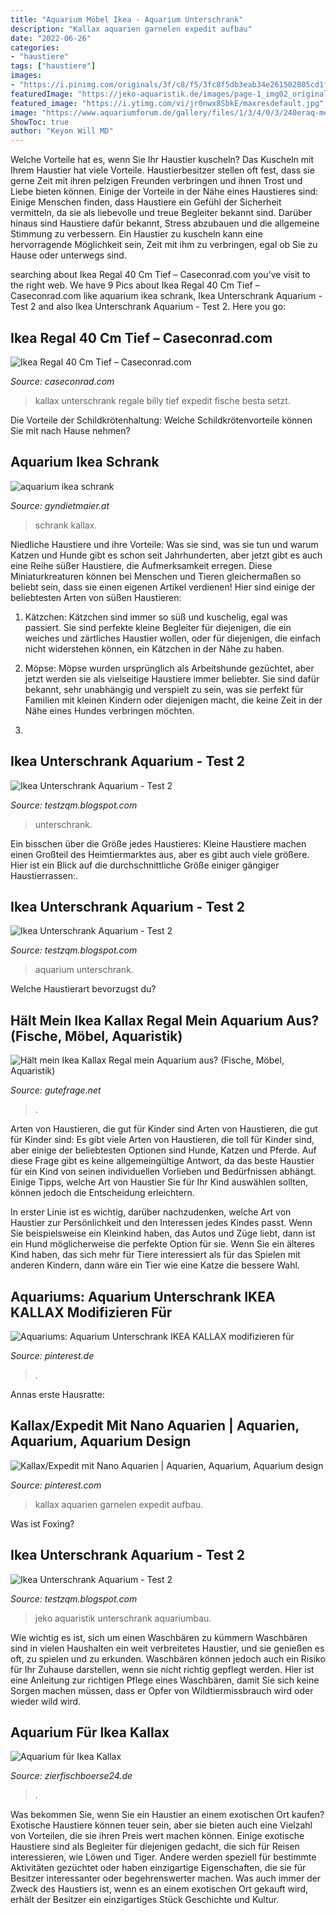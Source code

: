 ```yaml
---
title: "Aquarium Möbel Ikea - Aquarium Unterschrank"
description: "Kallax aquarien garnelen expedit aufbau"
date: "2022-06-26"
categories:
- "haustiere"
tags: ["haustiere"]
images:
- "https://i.pinimg.com/originals/3f/c8/f5/3fc8f5db3eab34e261502805cd1fc0bc.jpg"
featuredImage: "https://jeko-aquaristik.de/images/page-1_img02_original.jpg"
featured_image: "https://i.ytimg.com/vi/jr0nwx8SbkE/maxresdefault.jpg"
image: "https://www.aquariumforum.de/gallery/files/1/3/4/0/3/240eraq-med.jpg"
ShowToc: true
author: "Keyon Will MD"
---
```



Welche Vorteile hat es, wenn Sie Ihr Haustier kuscheln?
Das Kuscheln mit Ihrem Haustier hat viele Vorteile. Haustierbesitzer stellen oft fest, dass sie gerne Zeit mit ihren pelzigen Freunden verbringen und ihnen Trost und Liebe bieten können. Einige der Vorteile in der Nähe eines Haustieres sind:
Einige Menschen finden, dass Haustiere ein Gefühl der Sicherheit vermitteln, da sie als liebevolle und treue Begleiter bekannt sind. Darüber hinaus sind Haustiere dafür bekannt, Stress abzubauen und die allgemeine Stimmung zu verbessern. Ein Haustier zu kuscheln kann eine hervorragende Möglichkeit sein, Zeit mit ihm zu verbringen, egal ob Sie zu Hause oder unterwegs sind.

	

		
searching about Ikea Regal 40 Cm Tief – Caseconrad.com you've visit to the right web. We have 9 Pics about Ikea Regal 40 Cm Tief – Caseconrad.com like aquarium ikea schrank, Ikea Unterschrank Aquarium - Test 2 and also Ikea Unterschrank Aquarium - Test 2. Here you go:
		
    
## Ikea Regal 40 Cm Tief – Caseconrad.com

<img loading=lazy src="https://aquarium-fische-pflanzen.de/wp-content/uploads/2018/07/Kallax-als-Aquarium-Unterschrank.jpg" onerror="this.onerror=null;this.src='https://tse1.mm.bing.net/th?id=OIP.l4lx7X09LQELoexRniqWXAHaFl&amp;pid=15.1';" alt="Ikea Regal 40 Cm Tief – Caseconrad.com">

_Source: caseconrad.com_

>kallax unterschrank regale billy tief expedit fische besta setzt. 

	

Die Vorteile der Schildkrötenhaltung: Welche Schildkrötenvorteile können Sie mit nach Hause nehmen?

    
## Aquarium Ikea Schrank

<img loading=lazy src="https://i.ytimg.com/vi/jr0nwx8SbkE/maxresdefault.jpg" onerror="this.onerror=null;this.src='https://tse1.mm.bing.net/th?id=OIP.5oX5apvMw48M1UKNH9I_QAHaEK&amp;pid=15.1';" alt="aquarium ikea schrank">

_Source: gyndietmaier.at_

>schrank kallax. 

	

Niedliche Haustiere und ihre Vorteile: Was sie sind, was sie tun und warum
Katzen und Hunde gibt es schon seit Jahrhunderten, aber jetzt gibt es auch eine Reihe süßer Haustiere, die Aufmerksamkeit erregen. Diese Miniaturkreaturen können bei Menschen und Tieren gleichermaßen so beliebt sein, dass sie einen eigenen Artikel verdienen! Hier sind einige der beliebtesten Arten von süßen Haustieren:
1. Kätzchen: Kätzchen sind immer so süß und kuschelig, egal was passiert. Sie sind perfekte kleine Begleiter für diejenigen, die ein weiches und zärtliches Haustier wollen, oder für diejenigen, die einfach nicht widerstehen können, ein Kätzchen in der Nähe zu haben.

2. Möpse: Möpse wurden ursprünglich als Arbeitshunde gezüchtet, aber jetzt werden sie als vielseitige Haustiere immer beliebter. Sie sind dafür bekannt, sehr unabhängig und verspielt zu sein, was sie perfekt für Familien mit kleinen Kindern oder diejenigen macht, die keine Zeit in der Nähe eines Hundes verbringen möchten.

3.

    
## Ikea Unterschrank Aquarium - Test 2

<img loading=lazy src="https://www.aquariumforum.de/gallery/files/1/3/4/0/3/240eraq-med.jpg" onerror="this.onerror=null;this.src='https://tse3.mm.bing.net/th?id=OIP.UUArZUdkVhUiL4w9N1tdeAHaFj&amp;pid=15.1';" alt="Ikea Unterschrank Aquarium - Test 2">

_Source: testzqm.blogspot.com_

>unterschrank. 

	

Ein bisschen über die Größe jedes Haustieres:
Kleine Haustiere machen einen Großteil des Heimtiermarktes aus, aber es gibt auch viele größere. Hier ist ein Blick auf die durchschnittliche Größe einiger gängiger Haustierrassen:.

    
## Ikea Unterschrank Aquarium - Test 2

<img loading=lazy src="https://i.pinimg.com/originals/74/06/79/740679af727b29a88c0693288b984600.jpg" onerror="this.onerror=null;this.src='https://tse1.mm.bing.net/th?id=OIP.ZALxte4Z6nfiiiJn4heMBgHaJn&amp;pid=15.1';" alt="Ikea Unterschrank Aquarium - Test 2">

_Source: testzqm.blogspot.com_

>aquarium unterschrank. 

	

Welche Haustierart bevorzugst du?

    
## Hält Mein Ikea Kallax Regal Mein Aquarium Aus? (Fische, Möbel, Aquaristik)

<img loading=lazy src="https://images.gutefrage.net/media/fragen/bilder/haelt-mein-ikea-kallax-regal-mein-aquarium-aus/0_big.jpg?v=1613572702000" onerror="this.onerror=null;this.src='https://tse2.mm.bing.net/th?id=OIP.1P5IG0fnKtnkmnhFAf06lAAAAA&amp;pid=15.1';" alt="Hält mein Ikea Kallax Regal mein Aquarium aus? (Fische, Möbel, Aquaristik)">

_Source: gutefrage.net_

>. 

	

Arten von Haustieren, die gut für Kinder sind
Arten von Haustieren, die gut für Kinder sind:
Es gibt viele Arten von Haustieren, die toll für Kinder sind, aber einige der beliebtesten Optionen sind Hunde, Katzen und Pferde. Auf diese Frage gibt es keine allgemeingültige Antwort, da das beste Haustier für ein Kind von seinen individuellen Vorlieben und Bedürfnissen abhängt. Einige Tipps, welche Art von Haustier Sie für Ihr Kind auswählen sollten, können jedoch die Entscheidung erleichtern.

In erster Linie ist es wichtig, darüber nachzudenken, welche Art von Haustier zur Persönlichkeit und den Interessen jedes Kindes passt. Wenn Sie beispielsweise ein Kleinkind haben, das Autos und Züge liebt, dann ist ein Hund möglicherweise die perfekte Option für sie. Wenn Sie ein älteres Kind haben, das sich mehr für Tiere interessiert als für das Spielen mit anderen Kindern, dann wäre ein Tier wie eine Katze die bessere Wahl.

    
## Aquariums: Aquarium Unterschrank IKEA KALLAX Modifizieren Für

<img loading=lazy src="https://i.pinimg.com/originals/91/9f/04/919f04b41d426a7f57c701730fd8cb8c.jpg" onerror="this.onerror=null;this.src='https://tse2.mm.bing.net/th?id=OIP.t-CuvpxpDgq3hsUchGi-pQHaFj&amp;pid=15.1';" alt="Aquariums: Aquarium Unterschrank IKEA KALLAX modifizieren für">

_Source: pinterest.de_

>. 

	

Annas erste Hausratte:

    
## Kallax/Expedit Mit Nano Aquarien | Aquarien, Aquarium, Aquarium Design

<img loading=lazy src="https://i.pinimg.com/originals/3f/c8/f5/3fc8f5db3eab34e261502805cd1fc0bc.jpg" onerror="this.onerror=null;this.src='https://tse3.mm.bing.net/th?id=OIP.nfY2USNRPCiGrGfspX9KKgHaHa&amp;pid=15.1';" alt="Kallax/Expedit mit Nano Aquarien | Aquarien, Aquarium, Aquarium design">

_Source: pinterest.com_

>kallax aquarien garnelen expedit aufbau. 

	

Was ist Foxing?

    
## Ikea Unterschrank Aquarium - Test 2

<img loading=lazy src="https://jeko-aquaristik.de/images/page-1_img02_original.jpg" onerror="this.onerror=null;this.src='https://tse1.mm.bing.net/th?id=OIP.yBehpA1NlIiGthvhWh69ywHaE7&amp;pid=15.1';" alt="Ikea Unterschrank Aquarium - Test 2">

_Source: testzqm.blogspot.com_

>jeko aquaristik unterschrank aquariumbau. 

	

Wie wichtig es ist, sich um einen Waschbären zu kümmern
Waschbären sind in vielen Haushalten ein weit verbreitetes Haustier, und sie genießen es oft, zu spielen und zu erkunden. Waschbären können jedoch auch ein Risiko für Ihr Zuhause darstellen, wenn sie nicht richtig gepflegt werden. Hier ist eine Anleitung zur richtigen Pflege eines Waschbären, damit Sie sich keine Sorgen machen müssen, dass er Opfer von Wildtiermissbrauch wird oder wieder wild wird.

    
## Aquarium Für Ikea Kallax

<img loading=lazy src="https://zierfischboerse24.de/image.php?src=https://zierfischboerse24.de/tpl/upload/1118_f85a46b512c63a91aca4d495d84d7efa.jpg&amp;w=600&amp;h=315&amp;zc=2&amp;s=1" onerror="this.onerror=null;this.src='https://tse3.mm.bing.net/th?id=OIP.7UDPbLyGtu0i9YO41XoyVwHaD4&amp;pid=15.1';" alt="Aquarium für Ikea Kallax">

_Source: zierfischboerse24.de_

>. 

	

Was bekommen Sie, wenn Sie ein Haustier an einem exotischen Ort kaufen?
Exotische Haustiere können teuer sein, aber sie bieten auch eine Vielzahl von Vorteilen, die sie ihren Preis wert machen können. Einige exotische Haustiere sind als Begleiter für diejenigen gedacht, die sich für Reisen interessieren, wie Löwen und Tiger. Andere werden speziell für bestimmte Aktivitäten gezüchtet oder haben einzigartige Eigenschaften, die sie für Besitzer interessanter oder begehrenswerter machen. Was auch immer der Zweck des Haustiers ist, wenn es an einem exotischen Ort gekauft wird, erhält der Besitzer ein einzigartiges Stück Geschichte und Kultur.

